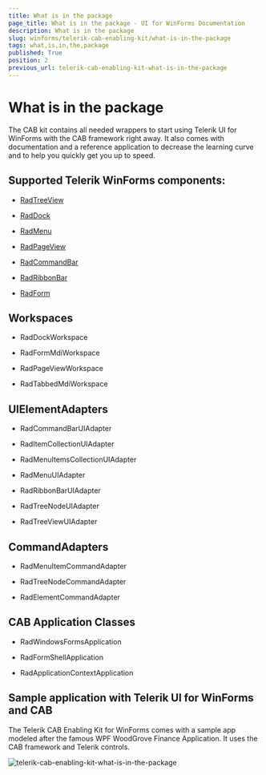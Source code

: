 ```yaml
---
title: What is in the package
page_title: What is in the package - UI for WinForms Documentation
description: What is in the package
slug: winforms/telerik-cab-enabling-kit/what-is-in-the-package
tags: what,is,in,the,package
published: True
position: 2
previous_url: telerik-cab-enabling-kit-what-is-in-the-package
---
```


# What is in the package

The CAB kit contains all needed wrappers to start using Telerik UI for WinForms with the CAB framework right away. It also comes with documentation and a reference application to decrease the learning curve and to help you quickly get you up to speed.
      

## Supported Telerik WinForms components:

* [RadTreeView](http://www.telerik.com/products/winforms/treeview.aspx)

* [RadDock](http://www.telerik.com/products/winforms/dock.aspx)

* [RadMenu](http://www.telerik.com/products/winforms/menus.aspx#radmenu)

* [RadPageView](http://www.telerik.com/products/winforms/pageview.aspx)

* [RadCommandBar](http://www.telerik.com/products/winforms/commandbar.aspx)

* [RadRibbonBar](http://www.telerik.com/products/winforms/ribbonbar.aspx)

* [RadForm](http://www.telerik.com/products/winforms/forms-and-dialogs.aspx#form-for-windows-forms)

## Workspaces

* RadDockWorkspace

* RadFormMdiWorkspace

* RadPageViewWorkspace

* RadTabbedMdiWorkspace

## UIElementAdapters

* RadCommandBarUIAdapter

* RadItemCollectionUIAdapter

* RadMenuItemsCollectionUIAdapter

* RadMenuUIAdapter

* RadRibbonBarUIAdapter

* RadTreeNodeUIAdapter

* RadTreeViewUIAdapter

## CommandAdapters


* RadMenuItemCommandAdapter

* RadTreeNodeCommandAdapter

* RadElementCommandAdapter

## CAB Application Classes

* RadWindowsFormsApplication

* RadFormShellApplication

* RadApplicationContextApplication



## Sample application with Telerik UI for WinForms and CAB

The Telerik CAB Enabling Kit for WinForms comes with a sample app modeled after the famous WPF WoodGrove Finance Application. It uses the CAB framework and Telerik controls.

![telerik-cab-enabling-kit-what-is-in-the-package](images/telerik-cab-enabling-kit-what-is-in-the-package.png)
